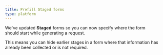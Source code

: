 ```yaml
---
title: Prefill Staged forms
type: platform
---
```


We've updated **Staged** forms so you can now specify where the form should start while generating a request.

This means you can hide earlier stages in a form where that information has already been collected or is not required.